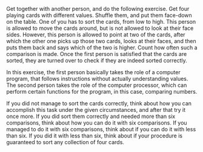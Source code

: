 Get together with another person,
and do the following exercise. Get four playing cards with different
values. Shuffle them, and put them face-down on the table. One of you
has to sort the cards, from low to high. This person is allowed to move
the cards around, but is not allowed to look at their face sides.
However, this person is allowed to point at two of the cards, after
which the other one picks up those two cards, looks at their faces, and
then puts them back and says which of the two is higher. Count how often
such a comparison is made. Once the first person is satisfied that the
cards are sorted, they are turned over to check if they are indeed
sorted correctly.

In this exercise, the first person basically takes the role of a
computer program, that follows instructions without actually
understanding values. The second person takes the role of the computer
processor, which can perform certain functions for the program, in this
case, comparing numbers.

If you did not manage to sort the cards correctly, think about how you
can accomplish this task under the given circumstances, and after that
try it once more. If you did sort them correctly and needed more than
six comparisons, think about how you can do it with six comparisons. If
you managed to do it with six comparisons, think about if you can do it
with less than six. If you did it with less than six, think about if
your procedure is guaranteed to sort any collection of four cards.  
